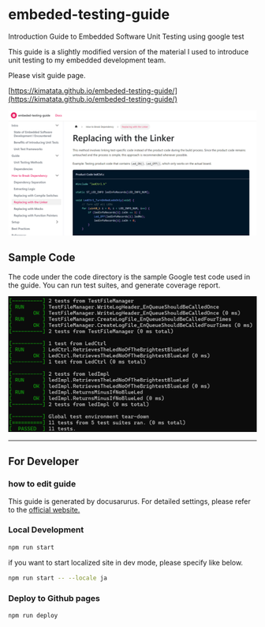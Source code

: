 # embeded-testing-guide

Introduction Guide to Embedded Software Unit Testing using google test

This guide is a slightly modified version of the material I used to introduce unit testing to my embedded development team.

Please visit guide page.

[https://kimatata.github.io/embeded-testing-guide/](https://kimatata.github.io/embeded-testing-guide/)

![Embeded testing guide image](hero.png)

## Sample Code

The code under the code directory is the sample Google test code used in the guide. You can run test suites, and generate coverage report.

![Google test execute image](./guide/docs/setup/img/exec.png)

<hr />

## For Developer

### how to edit guide

This guide is generated by docusarurus. For detailed settings, please refer to the [official website.](https://docusaurus.io/)

### Local Development

```bash
npm run start
```

if you want to start localized site in dev mode, please specify like below.

```bash
npm run start -- --locale ja
```

### Deploy to Github pages

```bash
npm run deploy
```
